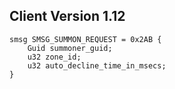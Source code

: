 ## Client Version 1.12

```rust,ignore
smsg SMSG_SUMMON_REQUEST = 0x2AB {
    Guid summoner_guid;    
    u32 zone_id;    
    u32 auto_decline_time_in_msecs;    
}

```
